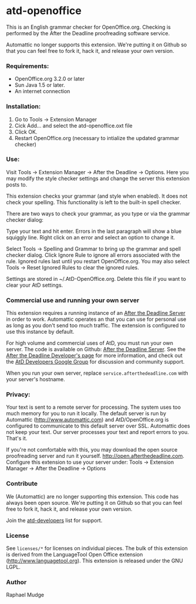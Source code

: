 atd-openoffice
==============

This is an English grammar checker for OpenOffice.org. Checking is performed by the After the Deadline proofreading software service.

Automattic no longer supports this extension.  We're putting it on Github so that you can feel free to fork it, hack it, and release your own version.

### Requirements:

* OpenOffice.org 3.2.0 or later
* Sun Java 1.5 or later.
* An internet connection

### Installation:

1. Go to Tools -> Extension Manager 
2. Cick Add... and select the atd-openoffice.oxt file
3. Click OK.
4. Restart OpenOffice.org (necessary to intialize the updated grammar checker)

### Use:

Visit Tools -> Extension Manager -> After the Deadline -> Options. Here you may modify 
the style checker settings and change the server this extension posts to. 

This extension checks your grammar (and style when enabled). It does not check your 
spelling. This functionality is left to the built-in spell checker.

There are two ways to check your grammar, as you type or via the grammar checker dialog:

Type your text and hit enter. Errors in the last paragraph will show a blue squiggly line.
Right click on an error and select an option to change it.

Select Tools -> Spelling and Grammar to bring up the grammar and spell checker dialog. Click
Ignore Rule to ignore all errors associated with the rule. Ignored rules last until you
restart OpenOffice.org. You may also select Tools -> Reset Ignored Rules to clear the ignored 
rules.

Settings are stored in ~/.AtD-OpenOffice.org. Delete this file if you want to clear your
AtD settings.

### Commercial use and running your own server

This extension requires a running instance of an [After the Deadline Server](https://github.com/automattic/atd-server) in order to work.  Automattic operates an that you can use for personal use as long as you don't send too much traffic.  The extension is configured to use this instance by default.

For high volume and commercial uses of AtD, you must run your own server.  The code is available on Github: [After the Deadline Server](https://github.com/automattic/atd-server).  See the [After the Deadline Developer's page](http://open.afterthedeadline.com/) for more information, and check out the [AtD Developers Google Group](http://groups.google.com/group/atd-developers) for discussion and community support.  

When you run your own server, replace `service.afterthedeadline.com` with your server's hostname.

### Privacy:

Your text is sent to a remote server for processing. The system uses too much memory for you to
run it locally. The default server is run by Automattic (http://www.automattic.com) and 
AtD/OpenOffice.org is configured to communicate to this default server over SSL. Automattic does
not keep your text. Our server processes your text and report errors to you. That's it.

If you're not comfortable with this, you may download the open source proofreading server and run
it yourself. http://open.afterthedeadline.com. Configure this extension to use your server under: 
Tools -> Extension Manager -> After the Deadline -> Options

### Contribute

We (Automattic) are no longer supporting this extension.  This code has always been open source.  We're putting it on Github so that you can feel free to fork it, hack it, and release your own version.

Join the [atd-developers](http://groups.google.com/group/atd-developers) list for support.

### License

See `licenses/*` for licenses on individual pieces. The bulk of this extension is derived from the
LanguageTool Open Office extension (http://www.languagetool.org). This extension is released under
the GNU LGPL.

### Author

Raphael Mudge
